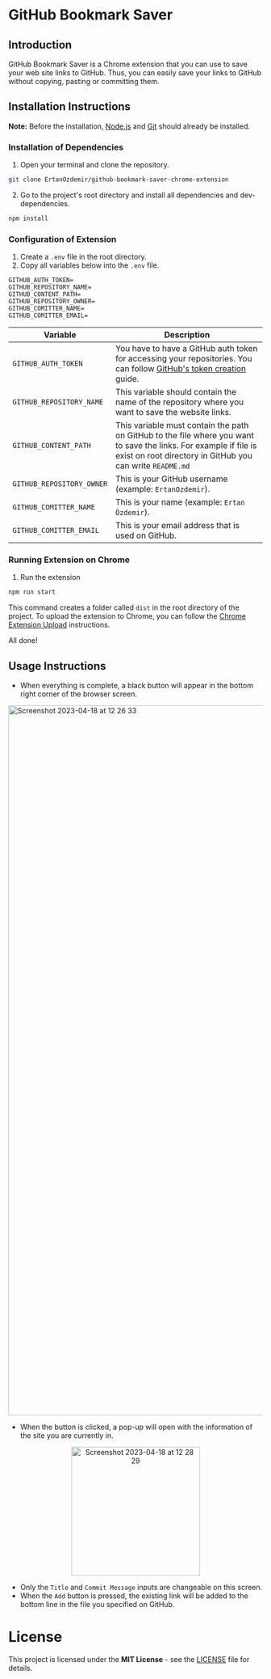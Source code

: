 # GitHub Bookmark Saver

## Introduction
GitHub Bookmark Saver is a Chrome extension that you can use to save your web site links to GitHub. Thus, you can easily save your links to GitHub without copying, pasting or committing them.


## Installation Instructions

**Note:** Before the installation, [Node.js](https://nodejs.org/en) and [Git](https://git-scm.com/) should already be installed.

### Installation of Dependencies 

1. Open your terminal and clone the repository.
```bash
git clone ErtanOzdemir/github-bookmark-saver-chrome-extension
```
2. Go to the project's root directory and install all dependencies and dev-dependencies.
```bash
npm install
```
### Configuration of Extension

1. Create a `.env` file in the root directory.
2. Copy all variables below into the `.env` file.

```env
GITHUB_AUTH_TOKEN=
GITHUB_REPOSITORY_NAME=
GITHUB_CONTENT_PATH=
GITHUB_REPOSITORY_OWNER=
GITHUB_COMITTER_NAME=
GITHUB_COMITTER_EMAIL=
```

| Variable                  | Description                                                                                                                                                                                                                              |
|---------------------------|------------------------------------------------------------------------------------------------------------------------------------------------------------------------------------------------------------------------------------------|
| `GITHUB_AUTH_TOKEN`       | You have to have a GitHub auth token for accessing your repositories. You can follow [GitHub's token creation]( https://docs.github.com/en/authentication/keeping-your-account-and-data-secure/creating-a-personal-access-token ) guide. |
| `GITHUB_REPOSITORY_NAME`  | This variable should contain the name of the repository where you want to save the website links.                                                                                                                                        |
| `GITHUB_CONTENT_PATH`     | This variable must contain the path on GitHub to the file where you want to save the links. For example if file is exist on root directory in GitHub you can write `README.md`                                                           |
| `GITHUB_REPOSITORY_OWNER` | This is your GitHub username (example: `ErtanOzdemir`).                                                                                                                                                                                  |
| `GITHUB_COMITTER_NAME`    | This is your name (example: `Ertan Özdemir`).                                                                                                                                                                                            |
| `GITHUB_COMITTER_EMAIL`   | This is your email address that is used on GitHub.                                                                                                                                                                                         |

### Running Extension on Chrome

1. Run the extension
```bash
npm run start
```
This command creates a folder called `dist` in the root directory of the project. To upload the extension to Chrome, you can follow the [Chrome Extension Upload](https://developer.chrome.com/docs/extensions/mv3/getstarted/development-basics/#load-unpacked) instructions.

All done!


## Usage Instructions
* When everything is complete, a black button will appear in the bottom right corner of the browser screen.

<img width="1405" alt="Screenshot 2023-04-18 at 12 26 33" src="https://user-images.githubusercontent.com/20026295/232734910-b7872e5b-b22e-4093-952d-34964edf2b14.png">

* When the button is clicked, a pop-up will open with the information of the site you are currently in.


<p align="center">
<img width="255" alt="Screenshot 2023-04-18 at 12 28 29" src="https://user-images.githubusercontent.com/20026295/232736632-bee037ec-0c56-44b0-9739-b22c16297d0b.png">
</p>

* Only the `Title` and `Commit Message` inputs are changeable on this screen.
* When the `Add` button is pressed, the existing link will be added to the bottom line in the file you specified on GitHub.

# License
This project is licensed under the **MIT License** - see the [LICENSE](https://github.com/ErtanOzdemir/github-bookmark-saver-chrome-extension/blob/master/LICENSE) file for details.






